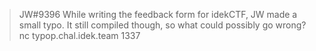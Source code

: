 > JW#9396
> While writing the feedback form for idekCTF, JW made a small typo. It still compiled though, so what could possibly go wrong?
> nc typop.chal.idek.team 1337

